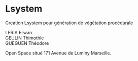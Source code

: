 # Lsystem
Creation Lsystem pour génération de végétation procédurale

LERIA Erwan  
GEULIN Thimothie  
GUEGUEN Théodore  
  
Open Space situé 171 Avenue de Luminy Marseille.
